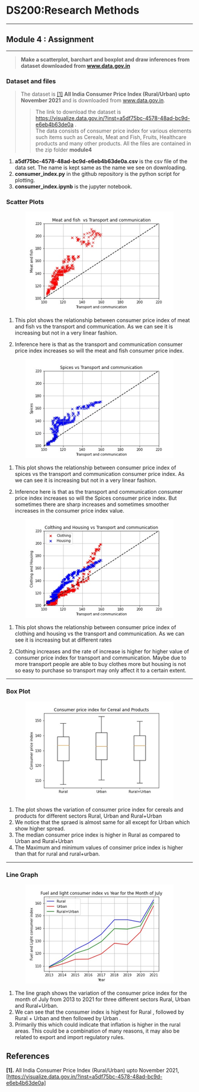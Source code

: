 # DS200:Research Methods
* * *
## Module 4 : Assignment
* * *

> **Make a scatterplot, barchart and boxplot and draw inferences from dataset downloaded from www.data.gov.in**

### Dataset and files
> The dataset is <a href="#my_anchor">[1]</a> **All India Consumer Price Index (Rural/Urban) upto November 2021** and is  downloaded from www.data.gov.in.
>> The link to download the dataset is https://visualize.data.gov.in/?inst=a5df75bc-4578-48ad-bc9d-e6eb4b63de0a .<br/> The data consists of consumer price index for various elements such items such as Cereals, Meat and Fish, Fruits, Healthcare products and many other products.
> All the files are contained in the zip folder **module4**
1.  **a5df75bc-4578-48ad-bc9d-e6eb4b63de0a.csv** is the csv file of the data set. The name is kept same as the name we see on downloading. 
2.  **consumer_index.py** in the github repository is the python script for plotting. 
3.  **consumer_index.ipynb** is the jupyter notebook.

### Scatter Plots
 <p align="center">
 <img src="pics/scatter_meat_transport.jpg" width="400px" alt=""> 
 </p>
 
1. This plot shows the relationship between consumer price index of meat and fish vs the transport and communication. As we can see it is increasing but not in a very linear fashion. 

2. Inference here is that as the transport and communication consumer price index increases so will the meat and fish consumer price index.


<p align="center">
 <img src="pics/scatter_Spices_transport.jpg" width="400px" alt=""> 
 </p>
 
1. This plot shows the relationship between consumer price index of spices vs the transport and communication consumer price index. As we can see it is increasing but not in a very linear fashion.

2. Inference here is that as the transport and communication consumer price index increases so will the Spices consumer price index. But sometimes there are sharp increases and sometimes smoother increases in the consumer price index value. 


<p align="center">
 <img src="pics/scatter_clothing_housing.jpg" width="400px" alt=""> 
 </p>
 
1. This plot shows the relationship between consumer price index of clothing and housing vs the transport and communication. As we can see it is increasing but at different rates

2. Clothing increases and the rate of increase is higher for higher value of consumer price index for transport and communication. Maybe due to more transport people are able to buy clothes more but housing is not so easy to purchase so transport may only affect it to a certain extent. 

* * *

### Box Plot

<p align="center">
 <img src="pics/box_cereal.jpg" width="400px" alt=""> 
</p>

1.  The plot shows the variation of consumer price index for cereals and products for different sectors Rural, Urban and Rural+Urban 
2.  We notice that the spraed is almost same for all except for Urban which show higher spread. 
3.  The median consumer price index is higher in Rural as compared to Urban and Rural+Urban 
4.  The Maximum and minimum values of consimer price index is higher than that for rural and rural+urban. 


* * *
### Line Graph

<p align="center">
 <img src="pics/line_july.jpg" width="400px" alt=""> 
</p>


1.  The line graph shows the variation of the consumer price index for the month of July from 2013 to 2021 for three different sectors Rural, Urban and Rural+Urban. 
2.  We can see that the consumer index is highest for Rural , followed by Rural + Urban and then followed by Urban .
3.  Primarily this which could indicate that inflation is higher in the rural areas. This could be a combination of many reasons, it may also be related to export and import regulatory rules. 


## References
<b id="my_anchor">[1].</b>  All India Consumer Price Index (Rural/Urban) upto November 2021, [https://visualize.data.gov.in/?inst=a5df75bc-4578-48ad-bc9d-e6eb4b63de0a]
